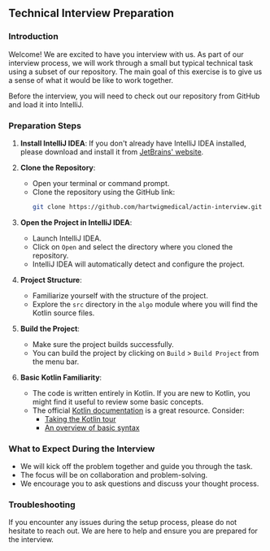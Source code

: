## Technical Interview Preparation

### Introduction

Welcome! We are excited to have you interview with us.
As part of our interview process, we will work through a small but typical technical task using a subset of our repository.
The main goal of this exercise is to give us a sense of what it would be like to work together.

Before the interview, you will need to check out our repository from GitHub and load it into IntelliJ.

### Preparation Steps

1. **Install IntelliJ IDEA**: If you don't already have IntelliJ IDEA installed, please download and install it from [JetBrains' website](https://www.jetbrains.com/idea/download/).

2. **Clone the Repository**:
    - Open your terminal or command prompt.
    - Clone the repository using the GitHub link:
      ```bash
      git clone https://github.com/hartwigmedical/actin-interview.git
      ```
3. **Open the Project in IntelliJ IDEA**:
    - Launch IntelliJ IDEA.
    - Click on `Open` and select the directory where you cloned the repository.
    - IntelliJ IDEA will automatically detect and configure the project.

4. **Project Structure**:
    - Familiarize yourself with the structure of the project.
    - Explore the `src` directory in the `algo` module where you will find the Kotlin source files.

5. **Build the Project**:
    - Make sure the project builds successfully.
    - You can build the project by clicking on `Build` > `Build Project` from the menu bar.

6. **Basic Kotlin Familiarity**:
    - The code is written entirely in Kotlin. If you are new to Kotlin, you might find it useful to review some basic concepts.
    - The official [Kotlin documentation](https://kotlinlang.org/docs/home.html) is a great resource. Consider:
      - [Taking the Kotlin tour](https://kotlinlang.org/docs/kotlin-tour-welcome.html)
      - [An overview of basic syntax](https://kotlinlang.org/docs/basic-syntax.html)

### What to Expect During the Interview

- We will kick off the problem together and guide you through the task.
- The focus will be on collaboration and problem-solving.
- We encourage you to ask questions and discuss your thought process.

### Troubleshooting

If you encounter any issues during the setup process, please do not hesitate to reach out.
We are here to help and ensure you are prepared for the interview.

